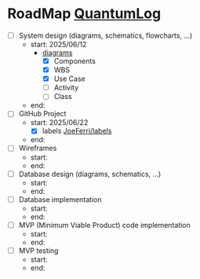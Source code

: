# RoadMap [QuantumLog](https://github.com/JoeFerri/QuantumLog)

- [ ] System design (diagrams, schematics, flowcharts, ...)
    - start: 2025/06/12
        - [diagrams](https://github.com/JoeFerri/QuantumLog/tree/main/out)
            - [x] Components
            - [x] WBS
            - [x] Use Case
            - [ ] Activity
            - [ ] Class
    - end:
- [ ] GitHub Project
    - start: 2025/06/22
        - [x] labels [JoeFerri/labels](https://github.com/JoeFerri/labels)
    - end:
- [ ] Wireframes
    - start:
    - end:
- [ ] Database design (diagrams, schematics, ...)
    - start:
    - end:
- [ ] Database implementation
    - start:
    - end:
- [ ] MVP (Minimum Viable Product) code implementation
    - start:
    - end:
- [ ] MVP testing
    - start:
    - end:
